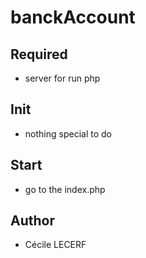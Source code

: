# banckAccount


## Required
- server for run php

## Init
- nothing special to do

## Start
- go to the index.php


## Author
- Cécile LECERF